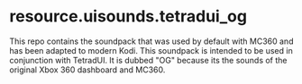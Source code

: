 # resource.uisounds.tetradui_og

This repo contains the soundpack that was used by default with MC360 and has been adapted to modern Kodi.
This soundpack is intended to be used in conjunction with TetradUI. It is dubbed "OG" because its the sounds of the original Xbox 360 dashboard and MC360. 
